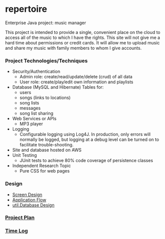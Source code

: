 # repertoire
Enterprise Java project: music manager

This project is intended to provide a single, convenient place on the cloud
to access all of the music to which I have the rights. This site will
not give me a hard time about permissions or credit cards. It will allow me 
to upload music and share my music with family members to whom I give accounts.


### Project Technologies/Techniques 

* Security/Authentication
  * Admin role: create/read/update/delete (crud) of all data
  * User role: create/play/edit own information and playlists
* Database (MySQL and Hibernate) Tables for:
  * users
  * songs (links to locations)
  * song lists
  * messages 
  * song list sharing
* Web Services or APIs
  * MP3 player
* Logging
  * Configurable logging using Log4J. In production, only errors will 
  normally be logged, but logging at a debug level can be turned on to 
  facilitate trouble-shooting. 
* Site and database hosted on AWS
* Unit Testing
  * JUnit tests to achieve 80% code coverage of persistence classes
* Independent Research Topic
  * Pure CSS for web pages

### Design

* [Screen Design](https://github.com/pknibbe/repertoire/tree/master/Images)
* [Application Flow](https://github.com/pknibbe/repertoire/tree/master/DesignDocuments/applicationFlow.md)
* [util.Database Design](https://github.com/pknibbe/repertoire/tree/master/Images/Database.png)

### [Project Plan](https://github.com/pknibbe/repertoire/tree/master/Planning/ProjectPlan.md)

### [Time Log](https://github.com/pknibbe/repertoire/tree/master/TimeLog.md)
